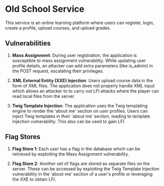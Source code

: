 # Old School Service

This service is an online learning platform where users can register, login, create a profile, upload courses, and upload grades.

## Vulnerabilities

1. **Mass Assignment**: During user registration, the application is susceptible to mass assignment vulnerability. While updating user profile details, an attacker can add extra parameters (like is_admin) in the POST request, escalating their privileges.

2. **XML External Entity (XXE) Injection**: Users upload course data in the form of XML files. The application does not properly handle XML input which allows an attacker to to carry out LFI attacks where the player can read local files from the server.

3. **Twig Template Injection**: The application uses the Twig templating engine to render the 'about me' section on user profiles. Users can inject Twig templates in their 'about me' section, leading to template injection vulnerability. This also can be used to gain LFI.


## Flag Stores

1. **Flag Store 1**: Each user has a flag in the database which can be retrieved by exploiting the Mass Assignment vulnerability.

1. **Flag Store 2**: Another set of flags are stored as separate files on the server. These can be accessed by exploiting the Twig Template Injection vulnerability in the 'about me' section of a user's profile or leveraging the XXE to obtain LFI.
